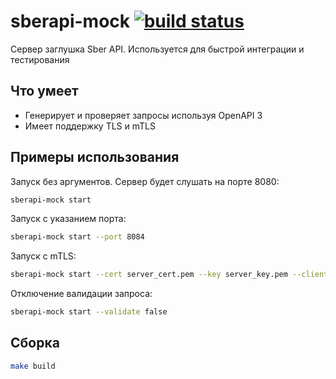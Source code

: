 # sberapi-mock [![build status](https://github.com/rige1/sberapi-mock/actions/workflows/workflow.yml/badge.svg?branch=main)](https://github.com/rige1/sberapi-mock/actions/workflows/workflow.yml)

Сервер заглушка Sber API. Используется для быстрой интеграции и тестирования 

## Что умеет 

* Генерирует и проверяет запросы используя OpenAPI 3
* Имеет поддержку TLS и mTLS

## Примеры использования 

Запуск без аргументов. Сервер будет слушать на порте 8080: 

```sh
sberapi-mock start
```

Запуск с указанием порта: 

```sh
sberapi-mock start --port 8084
```

Запуск с mTLS:

```sh 
sberapi-mock start --cert server_cert.pem --key server_key.pem --client-cert client_cert.pem 
```

Отключение валидации запроса: 
```sh
sberapi-mock start --validate false
```

## Сборка

```sh 
make build 
```